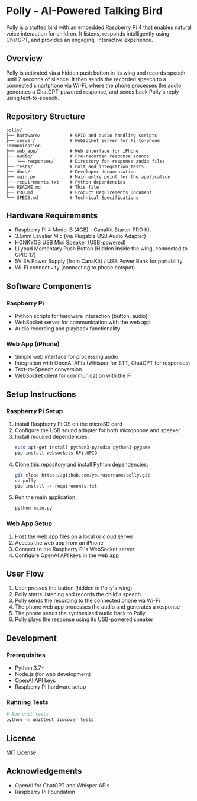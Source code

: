 # Polly - AI-Powered Talking Bird

Polly is a stuffed bird with an embedded Raspberry Pi 4 that enables natural voice interaction for children. It listens, responds intelligently using ChatGPT, and provides an engaging, interactive experience.

## Overview

Polly is activated via a hidden push button in its wing and records speech until 2 seconds of silence. It then sends the recorded speech to a connected smartphone via Wi-Fi, where the phone processes the audio, generates a ChatGPT-powered response, and sends back Polly's reply using text-to-speech.

## Repository Structure

```
polly/
├── hardware/           # GPIO and audio handling scripts
├── server/             # WebSocket server for Pi-to-phone communication
├── web_app/            # Web interface for iPhone
├── audio/              # Pre-recorded response sounds
│   └── responses/      # Directory for response audio files
├── tests/              # Unit and integration tests
├── docs/               # Developer documentation
├── main.py             # Main entry point for the application
├── requirements.txt    # Python dependencies
├── README.md           # This file
├── PRD.md              # Product Requirements Document
└── SPECS.md            # Technical Specifications
```

## Hardware Requirements

- Raspberry Pi 4 Model B (4GB) - CanaKit Starter PRO Kit
- 3.5mm Lavalier Mic (via Plugable USB Audio Adapter)
- HONKYOB USB Mini Speaker (USB-powered)
- Lilypad Momentary Push Button (Hidden inside the wing, connected to GPIO 17)
- 5V 3A Power Supply (from CanaKit) / USB Power Bank for portability
- Wi-Fi connectivity (connecting to phone hotspot)

## Software Components

### Raspberry Pi
- Python scripts for hardware interaction (button, audio)
- WebSocket server for communication with the web app
- Audio recording and playback functionality

### Web App (iPhone)
- Simple web interface for processing audio
- Integration with OpenAI APIs (Whisper for STT, ChatGPT for responses)
- Text-to-Speech conversion
- WebSocket client for communication with the Pi

## Setup Instructions

### Raspberry Pi Setup
1. Install Raspberry Pi OS on the microSD card
2. Configure the USB sound adapter for both microphone and speaker
3. Install required dependencies:
   ```bash
   sudo apt-get install python3-pyaudio python3-pygame
   pip install websockets RPi.GPIO
   ```
4. Clone this repository and install Python dependencies:
   ```bash
   git clone https://github.com/yourusername/polly.git
   cd polly
   pip install -r requirements.txt
   ```
5. Run the main application:
   ```bash
   python main.py
   ```

### Web App Setup
1. Host the web app files on a local or cloud server
2. Access the web app from an iPhone
3. Connect to the Raspberry Pi's WebSocket server
4. Configure OpenAI API keys in the web app

## User Flow
1. User presses the button (hidden in Polly's wing)
2. Polly starts listening and records the child's speech
3. Polly sends the recording to the connected phone via Wi-Fi
4. The phone web app processes the audio and generates a response
5. The phone sends the synthesized audio back to Polly
6. Polly plays the response using its USB-powered speaker

## Development

### Prerequisites
- Python 3.7+
- Node.js (for web development)
- OpenAI API keys
- Raspberry Pi hardware setup

### Running Tests
```bash
# Run unit tests
python -m unittest discover tests
```

## License
[MIT License](LICENSE)

## Acknowledgements
- OpenAI for ChatGPT and Whisper APIs
- Raspberry Pi Foundation
